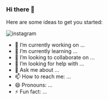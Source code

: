### Hi there 👋

Here are some ideas to get you started:

![instagram](https://img.shields.io/badge/GitHub-000000?style=for-the-badge&logo=GitHub&logoColor=white)

- 🔭 I’m currently working on ...
- 🌱 I’m currently learning ...
- 👯 I’m looking to collaborate on ...
- 🤔 I’m looking for help with ...
- 💬 Ask me about ...
- 📫 How to reach me: ...
- 😄 Pronouns: ...
- ⚡ Fun fact: ...
